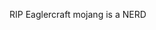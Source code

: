 RIP Eaglercraft
mojang is a NERD
<!---
patritha/patritha is a ✨ special ✨ repository because its `README.md` (this file) appears on your GitHub profile.
You can click the Preview link to take a look at your changes.
--->
